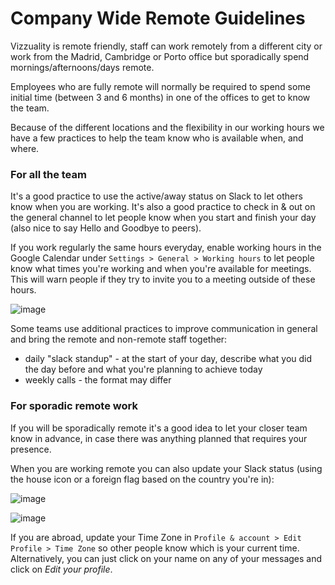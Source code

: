 # Company Wide Remote Guidelines

Vizzuality is remote friendly, staff can work remotely from a different city or work from the Madrid, Cambridge or Porto office but sporadically spend mornings/afternoons/days remote.

Employees who are fully remote will normally be required to spend some initial time (between 3 and 6 months) in one of the offices to get to know the team.

Because of the different locations and the flexibility in our working hours we have a few practices to help the team know who is available when, and where.

### For all the team

It's a good practice to use the active/away status on Slack to let others know when you are working. It's also a good practice to check in & out on the general channel to let people know when you start and finish your day (also nice to say Hello and Goodbye to peers).

If you work regularly the same hours everyday, enable working hours in the Google Calendar under `Settings > General > Working hours` to let people know what times you're working and when you're available for meetings. This will warn people if they try to invite you to a meeting outside of these hours.

![image](https://user-images.githubusercontent.com/1506306/42953405-ad360e50-8b7a-11e8-8eb2-c9cea58c1dc3.png)

Some teams use additional practices to improve communication in general and bring the remote and non-remote staff together:

- daily "slack standup" - at the start of your day, describe what you did the day before and what you're planning to achieve today
- weekly calls - the format may differ

### For sporadic remote work

If you will be sporadically remote it's a good idea to let your closer team know in advance, in case there was anything planned that requires your presence.

When you are working remote you can also update your Slack status (using the house icon or a foreign flag based on the country you're in):

![image](https://user-images.githubusercontent.com/1506306/43206864-f49e6138-9026-11e8-9e12-3e2da157000c.png)

![image](https://user-images.githubusercontent.com/1506306/43206930-1ec081f8-9027-11e8-9eea-ddbf08732ace.png)

If you are abroad, update your Time Zone in `Profile & account > Edit Profile > Time Zone` so other people know which is your current time. Alternatively, you can just click on your name on any of your messages and click on _Edit your profile_.
